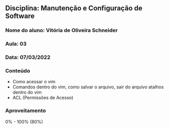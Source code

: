 ## Disciplina: Manutenção e Configuração de Software
### Nome do aluno: Vitória de Oliveira Schneider
### Aula: 03
### Data: 07/03/2022

### Conteúdo
- Como acessar o vim
- Comandos dentro do vim, como salvar o arquivo, sair do arquivo
atalhos dentro do vim
- ACL (Permissões de Acesso)

### Aproveitamento
0% - 100% (80%)

